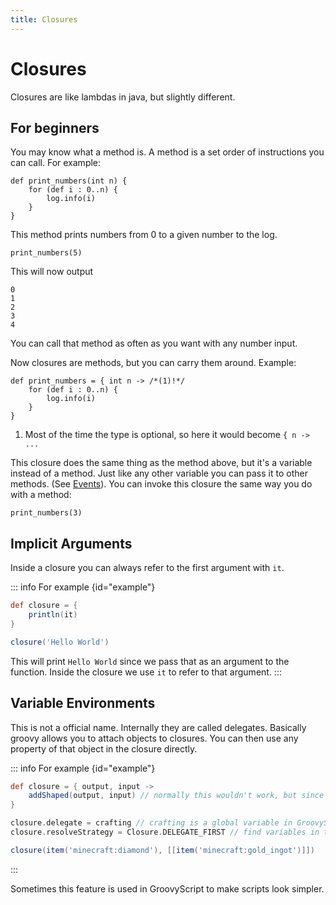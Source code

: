 ```yaml
---
title: Closures
---
```


# Closures

Closures are like lambdas in java, but slightly different.

## For beginners

You may know what a method is. A method is a set order of instructions you can call. For example:

```groovy:no-line-numbers
def print_numbers(int n) {
    for (def i : 0..n) {
        log.info(i)
    }
}
```

This method prints numbers from 0 to a given number to the log.

```groovy:no-line-numbers
print_numbers(5)
```

This will now output

```:no-line-numbers
0
1
2
3
4
```

You can call that method as often as you want with any number input.

Now closures are methods, but you can carry them around. Example:

```groovy:no-line-numbers
def print_numbers = { int n -> /*(1)!*/
    for (def i : 0..n) {
        log.info(i)
    }
}
```

1. Most of the time the type is optional, so here it would become `{ n -> ...`

This closure does the same thing as the method above, but it's a variable instead of a method. Just like any other
variable you can pass it to other methods. (See [Events](../minecraft/events/index.md)).
You can invoke this closure the same way you do with a method:

```groovy:no-line-numbers
print_numbers(3)
```

## Implicit Arguments
Inside a closure you can always refer to the first argument with `it`.

::: info For example {id="example"}
```groovy
def closure = {
    println(it)
}

closure('Hello World')
```
This will print `Hello World` since we pass that as an argument to the function. Inside the closure we use `it` to refer to that argument.
:::

## Variable Environments
This is not a official name. Internally they are called delegates. Basically groovy allows you to attach objects to closures.
You can then use any property of that object in the closure directly.

::: info For example {id="example"}
```groovy
def closure = { output, input ->
    addShaped(output, input) // normally this wouldn't work, but since we add 'crafting' as a variable environment we can use all it's methods
}

closure.delegate = crafting // crafting is a global variable in GroovyScript
closure.resolveStrategy = Closure.DELEGATE_FIRST // find variables in the delegate first

closure(item('minecraft:diamond'), [[item('minecraft:gold_ingot')]])
```
:::

Sometimes this feature is used in GroovyScript to make scripts look simpler.
